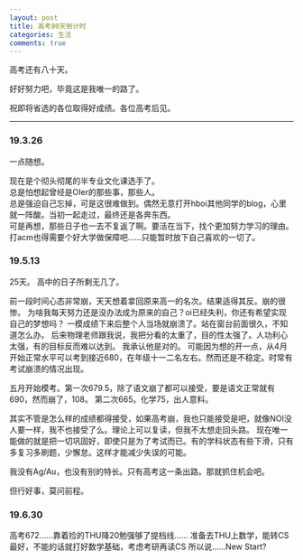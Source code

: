 ```yaml
---
layout: post
title: 高考80天倒计时
categories: 生活
comments: true
---
```


高考还有八十天。

好好努力吧，毕竟这是我唯一的路了。

祝即将省选的各位取得好成绩。各位高考后见。

--------

### 19.3.26

一点随想。

现在是个彻头彻尾的半专业文化课选手了。   
总是怕想起曾经是OIer的那些事，那些人。    
总是强迫自己忘掉，可是这很难做到。偶然无意打开hboi其他同学的blog，心里就一阵酸。当初一起走过，最终还是各奔东西。     
可是再想，那些日子也一去不复返了啊。要活在当下，找个更加努力学习的理由。     
打acm也得需要个好大学做保障吧……只能暂时放下自己喜欢的一切了。    

### 19.5.13

25天。
高中的日子所剩无几了。

前一段时间心态非常崩，天天想着拿回原来高一的名次。结果适得其反。崩的很惨。
为啥我每天努力还是没办法成为原来的自己？oi已经失利，你还有希望实现自己的梦想吗？
一模成绩下来后整个人当场就崩溃了。站在窗台前面很久，不知道怎么办。
后来物理老师跟我说，我把分看的太重了，目的性太强了。人功利心太强，有的目标反而难以达到。
我承认他是对的。
可能因为想的开一点，从4月开始正常水平可以考到接近680，在年级十一二名左右。然而还是不稳定。时常有考试崩溃的情况出现。

五月开始模考。第一次679.5，除了语文崩了都可以接受，要是语文正常就有690，然而崩了，108。
第二次665。化学75，出人意料。

其实不管是怎么样的成绩都得接受，如果高考崩，我也只能接受是吧，就像NOI没人要一样，我不也接受了么。理论上可以复读，但我不太想走回头路。
现在唯一能做的就是把一切巩固好，即使只是为了考试而已。有的学科状态有些下滑，只有多复习多刷题，少懈怠。这样才能减少失误的可能。

我没有Ag/Au，也没有别的特长。只有高考这一条出路。那就抓住机会吧。

但行好事，莫问前程。

### 19.6.30

高考672……靠着捡的THU降20勉强够了提档线……
准备去THU上数学，能转CS最好，不能的话就打好数学基础，考虑考研再读CS
所以说……New Start?
